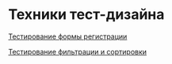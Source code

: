 # Техники тест-дизайна
[Тестирование формы регистрации](https://docs.google.com/spreadsheets/d/14pinozRwEXe96-0H1Trz8aQXBwJB2zP_cDxto2Oxwuk/edit?gid=0#gid=0)

[Тестирование фильтрации и сортировки](https://docs.google.com/spreadsheets/d/1c6VdpbF2B0KwLGJVDoRZpiY_R2dgMqR1A_c0nKDc-Vg/edit?usp=sharing)
